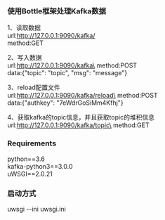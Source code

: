 ### 使用Bottle框架处理Kafka数据
1、读取数据\
    url:http://127.0.0.1:9090/kafka/<topic>\
    method:GET
    
2、写入数据\
    url:http://127.0.0.1:9090/kafka\
    method:POST\
    data:{"topic": "topic", "msg": "message"}

3、reload配置文件\
    url:http://127.0.0.1:9090/kafka/reload\
    method:POST\
    data:{"authkey": "7eWdrGoSiMm4Kfhj"}

4、获取kafka的topic信息，并且获取topic的堆积信息\
    url:http://127.0.0.1:9090/kafka/topic\
    method:GET


### Requirements
python==3.6\
kafka-python3==3.0.0\
uWSGI==2.0.21

### 启动方式
uwsgi --ini uwsgi.ini 
